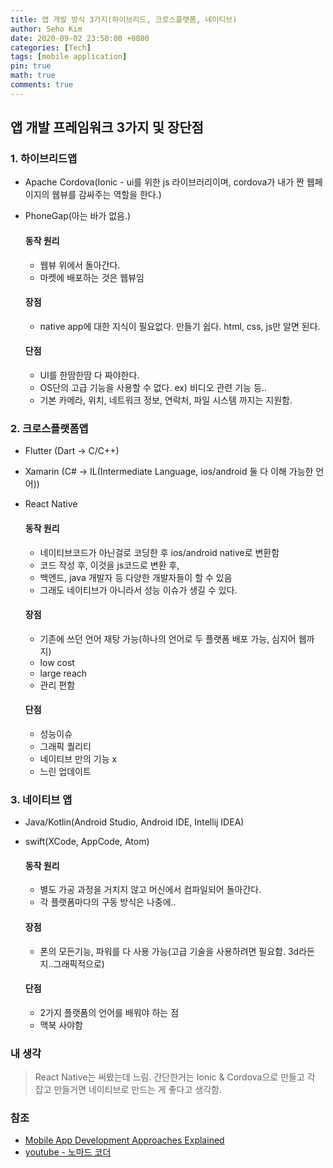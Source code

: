 ```yaml
---
title: 앱 개발 방식 3가지(하이브리드, 크로스플랫폼, 네이티브)
author: Seho Kim
date: 2020-09-02 23:50:00 +0800
categories: [Tech]
tags: [mobile application]
pin: true
math: true
comments: true
---
```


## **앱 개발 프레임워크 3가지 및 장단점**

### **1. 하이브리드앱**
* Apache Cordova(Ionic - ui를 위한 js 라이브러리이며, cordova가 내가 짠 웹페이지의 웹뷰를 감싸주는 역할을 한다.)
* PhoneGap(아는 바가 없음.)

  #### **동작 원리**
  * 웹뷰 위에서 돌아간다.
  * 마켓에 배포하는 것은 웹뷰임

  #### **장점**
  * native app에 대한 지식이 필요없다. 만들기 쉽다. html, css, js만 알면 된다.

  #### **단점**
  * UI를 한땀한땀 다 짜야한다.
  * OS단의 고급 기능을 사용할 수 없다. ex) 비디오 관련 기능 등..
  * 기본 카메라, 위치, 네트워크 정보, 연락처, 파일 시스템 까지는 지원함.

### **2. 크로스플랫폼앱**
* Flutter (Dart -> C/C++)
* Xamarin (C# -> IL(Intermediate Language, ios/android 둘 다 이해 가능한 언어))
* React Native

  #### **동작 원리**
  * 네이티브코드가 아닌걸로 코딩한 후 ios/android native로 변환함
  * 코드 작성 후, 이것을 js코드로 변환 후, 
  * 백엔드, java 개발자 등 다양한 개발자들이 할 수 있음
  * 그래도 네이티브가 아니라서 성능 이슈가 생길 수 있다.

  #### **장점**
  * 기존에 쓰던 언어 재탕 가능(하나의 언어로 두 플랫폼 배포 가능, 심지어 웹까지)
  * low cost
  * large reach
  * 관리 편함

  #### **단점**
  * 성능이슈
  * 그래픽 퀄리티
  * 네이티브 만의 기능 x
  * 느린 업데이트

### **3. 네이티브 앱**
* Java/Kotlin(Android Studio, Android IDE, Intellij IDEA)
* swift(XCode, AppCode, Atom)

  #### **동작 원리**
  * 별도 가공 과정을 거치지 않고 머신에서 컴파일되어 돌아간다.
  * 각 플랫폼마다의 구동 방식은 나중에..

  #### **장점**
  * 폰의 모든기능, 파워를 다 사용 가능(고급 기술을 사용하려면 필요함. 3d라든지..그래픽적으로)

  #### **단점**
  * 2가지 플랫폼의 언어를 배워야 하는 점
  * 맥북 사야함

### **내 생각**
> React Native는 써봤는데 느림.
> 간단한거는 Ionic & Cordova으로 만들고 각 잡고 만들거면 네이티브로 만드는 게 좋다고 생각함.

### **참조**
* [Mobile App Development Approaches Explained](https://railsware.com/blog/native-vs-hybrid-vs-cross-platform/)
* [youtube - 노마드 코더](https://www.youtube.com/watch?v=ksz_mSninEY)